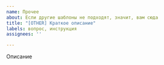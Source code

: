 ```yaml
---
name: Прочее
about: Если другие шаблоны не подходят, значит, вам сюда
title: "[OTHER] Краткое описание"
labels: вопрос, инструкция
assignees: ''

---
```


Описание
